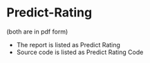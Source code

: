 # Predict-Rating
(both are in pdf form)
- The report is listed as Predict Rating
- Source code is listed as Predict Rating Code
